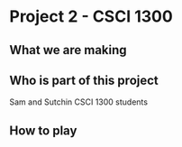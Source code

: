 # Project 2 - CSCI 1300

## What we are making

## Who is part of this project
Sam and Sutchin CSCI 1300 students

## How to play
